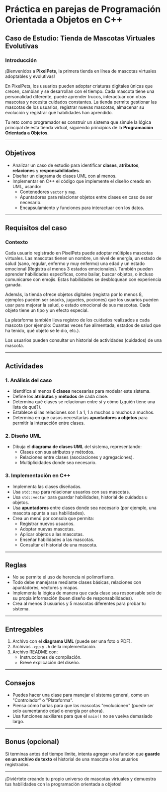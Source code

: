 # Práctica en parejas de Programación Orientada a Objetos en C++  
## Caso de Estudio: Tienda de Mascotas Virtuales Evolutivas

### Introducción

¡Bienvenidos a **PixelPets**, la primera tienda en línea de mascotas virtuales adoptables y evolutivas!

En PixelPets, los usuarios pueden adoptar criaturas digitales únicas que crecen, cambian y se desarrollan con el tiempo. Cada mascota tiene una personalidad diferente, puede aprender trucos, interactuar con otras mascotas y necesita cuidados constantes. La tienda permite gestionar las mascotas de los usuarios, registrar nuevas mascotas, almacenar su evolución y registrar qué habilidades han aprendido.

Tu reto como programador es construir un sistema que simule la lógica principal de esta tienda virtual, siguiendo principios de la **Programación Orientada a Objetos**.

---

## Objetivos

- Analizar un caso de estudio para identificar **clases**, **atributos**, **relaciones** y **responsabilidades**.
- Diseñar un diagrama de clases UML con al menos.
- Implementar en C++ el código que implemente el diseño creado en UML, usando:
  - Contenedores `vector` y `map`.
  - Apuntadores para relacionar objetos entre clases en caso de ser necesario.
  - Encapsulamiento y funciones para interactuar con los datos.

---

## Requisitos del caso

### Contexto

Cada usuario registrado en PixelPets puede adoptar múltiples mascotas virtuales. Las mascotas tienen un nombre, un nivel de energía, un estado de salud (sano, regular, enfermo y muy enfermo) una edad y un estado emocional (Registra al menos 3 estados emocionales). También pueden aprender habilidades específicas, como bailar, buscar objetos, o incluso comunicarse con emojis. Estas habilidades se desbloquean con experiencia ganada.

Además, la tienda ofrece objetos digitales (registra por lo menos 8, ejemplos pueden ser snacks, juguetes, pociones) que los usuarios pueden usar para mejorar la salud, o estado emocional de sus mascotas. Cada objeto tiene un tipo y un efecto especial.

La plataforma también lleva registro de los cuidados realizados a cada mascota (por ejemplo: Cuantas veces fue alimentada, estados de salud que ha tenido, qué objeto se le dio, etc.). 

Los usuarios pueden consultar un historial de actividades (cuidados) de una mascota.

---

## Actividades

### 1. **Análisis del caso**
- Identifica al menos **6 clases** necesarias para modelar este sistema.  
- Define los **atributos** y **métodos** de cada clase.  
- Determina qué clases se relacionan entre sí y cómo (¿quién tiene una lista de qué?).  
- Establece si las relaciones son 1 a 1, 1 a muchos o muchos a muchos.  
- Determina en qué casos necesitarías **apuntadores a objetos** para permitir la interacción entre clases.

### 2. **Diseño UML**
- Dibuja el **diagrama de clases UML** del sistema, representando:
  - Clases con sus atributos y métodos.
  - Relaciones entre clases (asociaciones y agregaciones).
  - Multiplicidades donde sea necesario.

### 3. **Implementación en C++**
- Implementa las clases diseñadas.
- Usa `std::map` para relacionar usuarios con sus mascotas.
- Usa `std::vector` para guardar habilidades, historial de cuidados u objetos.
- Usa **apuntadores** entre clases donde sea necesario (por ejemplo, una mascota apunta a sus habilidades).
- Crea un menú por consola que permita:
  - Registrar nuevos usuarios.
  - Adoptar nuevas mascotas.
  - Aplicar objetos a las mascotas.
  - Enseñar habilidades a las mascotas.
  - Consultar el historial de una mascota.

---

## Reglas

- No se permite el uso de herencia ni polimorfismo.
- Todo debe manejarse mediante clases básicas, relaciones con apuntadores, vectores y mapas.
- Implementa la lógica de manera que cada clase sea responsable solo de su propia información (buen diseño de responsabilidades).
- Crea al menos 3 usuarios y 5 mascotas diferentes para probar tu sistema.

---

## Entregables

1. Archivo con el **diagrama UML** (puede ser una foto o PDF).
2. Archivos `.cpp` y `.h` de la implementación.
3. Archivo README con:
   - Instrucciones de compilación.
   - Breve explicación del diseño.

---

## Consejos

- Puedes hacer una clase para manejar el sistema general, como un "Controlador" o "Plataforma".
- Piensa cómo harías para que las mascotas "evolucionen" (puede ser solo aumentando edad o energía por ahora).
- Usa funciones auxiliares para que el `main()` no se vuelva demasiado largo.

---

## Bonus (opcional)

Si terminas antes del tiempo límite, intenta agregar una función que **guarde en un archivo de texto** el historial de una mascota o los usuarios registrados.

---

¡Diviértete creando tu propio universo de mascotas virtuales y demuestra tus habilidades con la programación orientada a objetos!
